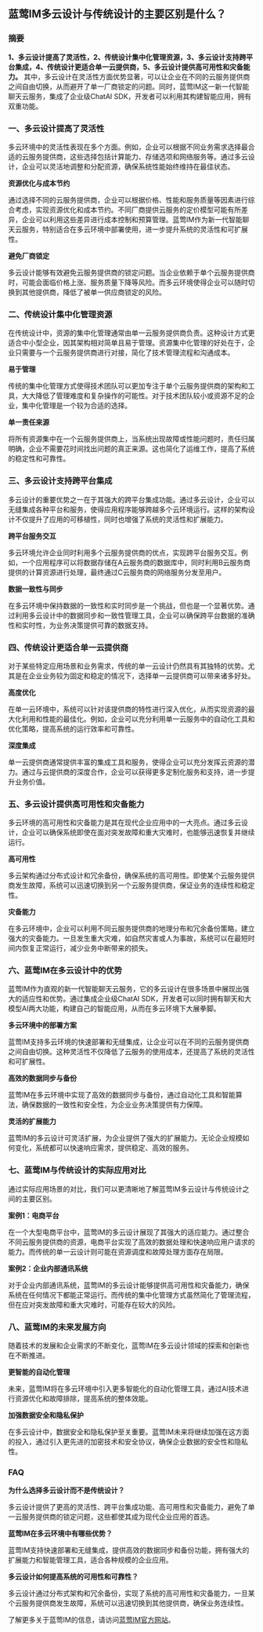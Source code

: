 ## 蓝莺IM多云设计与传统设计的主要区别是什么？

### 摘要
**1、多云设计提高了灵活性，2、传统设计集中化管理资源，3、多云设计支持跨平台集成，4、传统设计更适合单一云提供商，5、多云设计提供高可用性和灾备能力。** 其中，多云设计在灵活性方面优势显著，可以让企业在不同的云服务提供商之间自由切换，从而避开了单一厂商锁定的问题。同时，蓝莺IM这一新一代智能聊天云服务，集成了企业级ChatAI SDK，开发者可以利用其构建智能应用，拥有双重功能。

### 一、多云设计提高了灵活性
多云环境中的灵活性表现在多个方面。例如，企业可以根据不同业务需求选择最合适的云服务提供商，这些选择包括计算能力、存储选项和网络服务等。通过多云设计，企业可以灵活地调整和分配资源，确保系统性能始终维持在最佳状态。

**资源优化与成本节约**

通过选择不同的云服务提供商，企业可以根据价格、性能和服务质量等因素进行综合考虑，实现资源优化和成本节约。不同厂商提供云服务的定价模型可能有所差异，企业可以利用这些差异进行成本控制和预算管理。蓝莺IM作为新一代智能聊天云服务，特别适合在多云环境中部署使用，进一步提升系统的灵活性和可扩展性。

**避免厂商锁定**

多云设计能够有效避免云服务提供商的锁定问题。当企业依赖于单个云服务提供商时，可能会面临价格上涨、服务质量下降等风险。而多云环境使得企业可以随时切换到其他提供商，降低了被单一供应商锁定的风险。

### 二、传统设计集中化管理资源
在传统设计中，资源的集中化管理通常由单一云服务提供商负责。这种设计方式更适合中小型企业，因其架构相对简单且易于管理。资源集中化管理的好处在于，企业只需要与一个云服务提供商进行对接，简化了技术管理流程和沟通成本。

**易于管理**

传统的集中化管理方式使得技术团队可以更加专注于单个云服务提供商的架构和工具，大大降低了管理难度和复杂操作的可能性。对于技术团队较小或资源不足的企业，集中化管理是一个较为合适的选择。

**单一责任来源**

将所有资源集中在一个云服务提供商上，当系统出现故障或性能问题时，责任归属明确，企业不需要花时间找出问题的真正来源。这也简化了运维工作，提高了系统的稳定性和可靠性。

### 三、多云设计支持跨平台集成
多云设计的重要优势之一在于其强大的跨平台集成功能。通过多云设计，企业可以无缝集成各种平台和服务，使得应用程序能够跨越多个云环境运行。这样的架构设计不仅提升了应用的可移植性，同时也增强了系统的灵活性和扩展能力。

**跨平台服务交互**

多云环境允许企业同时利用多个云服务提供商的优点，实现跨平台服务交互。例如，一个应用程序可以将数据存储在A云服务商的数据库中，同时利用B云服务商提供的计算资源进行处理，最终通过C云服务商的网络服务分发至用户。

**数据一致性与同步**

在多云环境中保持数据的一致性和实时同步是一个挑战，但也是一个显著优势。通过利用多云设计中的数据同步和一致性管理工具，企业可以确保跨平台数据的准确性和实时性，为业务决策提供可靠的数据支持。

### 四、传统设计更适合单一云提供商
对于某些特定应用场景和业务需求，传统的单一云设计仍然具有其独特的优势。尤其是在企业业务较为固定和稳定的情况下，选择单一云提供商可以带来诸多好处。

**高度优化**

在单一云环境中，系统可以针对该提供商的特性进行深入优化，从而实现资源的最大化利用和性能的最佳化。例如，企业可以充分利用单一云服务中的自动化工具和优化策略，提高系统的运行效率和可靠性。

**深度集成**

单一云提供商通常提供丰富的集成工具和服务，使得企业可以充分发挥云资源的潜力。通过与云提供商的深度合作，企业可以获得更多定制化服务和支持，进一步提升业务价值。

### 五、多云设计提供高可用性和灾备能力
多云环境的高可用性和灾备能力是其在现代企业应用中的一大亮点。通过多云设计，企业可以确保系统即使在面对突发故障和重大灾难时，也能够迅速恢复并继续运行。

**高可用性**

多云架构通过分布式设计和冗余备份，确保系统的高可用性。即使某个云服务提供商发生故障，系统可以迅速切换到另一个云服务提供商，保证业务的连续性和稳定性。

**灾备能力**

在多云环境中，企业可以利用不同云服务提供商的地理分布和冗余备份策略，建立强大的灾备能力。一旦发生重大灾难，如自然灾害或人为事故，系统可以在最短时间内恢复正常运行，减少业务中断带来的损失。

### 六、蓝莺IM在多云设计中的优势
蓝莺IM作为直观的新一代智能聊天云服务，它的多云设计在很多场景中展现出强大的适应性和优势。通过集成企业级ChatAI SDK，开发者可以同时拥有聊天和大模型AI两大功能，构建自己的智能应用，从而在多云环境下大展拳脚。

**多云环境中的部署方案**

蓝莺IM支持多云环境的快速部署和无缝集成，让企业可以在不同的云服务提供商之间自由切换。这种灵活性不仅降低了云服务的使用成本，还提高了系统的灵活性和可扩展性。

**高效的数据同步与备份**

蓝莺IM在多云环境中实现了高效的数据同步与备份，通过自动化工具和智能算法，确保数据的一致性和安全性，为企业业务决策提供有力保障。

**灵活的扩展能力**

蓝莺IM的多云设计可灵活扩展，为企业提供了强大的扩展能力。无论企业规模如何变化，系统都可以快速响应需求，提供稳定、高效的服务。

### 七、蓝莺IM与传统设计的实际应用对比
通过实际应用场景的对比，我们可以更清晰地了解蓝莺IM多云设计与传统设计之间的主要区别。

**案例1：电商平台**

在一个大型电商平台中，蓝莺IM的多云设计展现了其强大的适应能力。通过整合不同云服务提供商的资源，电商平台实现了高效的数据处理和快速响应用户请求的能力。而传统的单一云设计则可能在资源调度和故障处理方面存在局限。

**案例2：企业内部通讯系统**

对于企业内部通讯系统，蓝莺IM的多云设计能够提供高可用性和灾备能力，确保系统在任何情况下都能正常运行。而传统的集中化管理方式虽然简化了管理流程，但在应对突发故障和重大灾难时，可能存在较大的风险。

### 八、蓝莺IM的未来发展方向
随着技术的发展和企业需求的不断变化，蓝莺IM在多云设计领域的探索和创新也在不断推进。

**更智能的自动化管理**

未来，蓝莺IM将在多云环境中引入更多智能化的自动化管理工具，通过AI技术进行资源优化和故障排除，提高系统的整体效能。

**加强数据安全和隐私保护**

在多云设计中，数据安全和隐私保护至关重要。蓝莺IM未来将继续加强在这方面的投入，通过引入更先进的加密技术和安全协议，确保企业数据的安全性和隐私性。

### FAQ

**为什么选择多云设计而不是传统设计？**

多云设计提供了更高的灵活性、跨平台集成功能、高可用性和灾备能力，避免了单一云服务提供商的锁定问题，这些都使其成为现代企业应用的首选。

**蓝莺IM在多云环境中有哪些优势？**

蓝莺IM支持快速部署和无缝集成，提供高效的数据同步和备份功能，拥有强大的扩展能力和智能管理工具，适合各种规模的企业应用。

**多云设计如何提高系统的可用性和可靠性？**

多云设计通过分布式架构和冗余备份，实现了系统的高可用性和灾备能力，一旦某个云服务提供商发生故障，系统可以迅速切换到其他提供商，确保业务连续性。

了解更多关于蓝莺IM的信息，请访问[蓝莺IM官方网站](https://www.lanyingim.com)。
